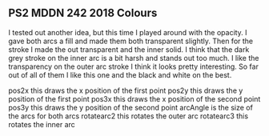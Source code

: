 ## PS2 MDDN 242 2018 Colours
   
I tested out another idea, but this time I played around with the opacity. I gave both arcs a fill and made them both transparent slightly. Then for the stroke I made the out transparent and the inner solid. I think that the dark grey stroke on the inner arc is a bit harsh and stands out too much. I like the transparency on the outer arc stroke I think it looks pretty interesting. So far out of all of them I like this one and the black and white on the best. 


pos2x this draws the x position of the first point 
pos2y this draws the y position of the first point 
pos3x this draws the x position of the second point 
pos3y this draws the y position of the second point 
arcAngle is the size of the arcs for both arcs
rotatearc2 this rotates the outer arc
rotatearc3 this rotates the inner arc


